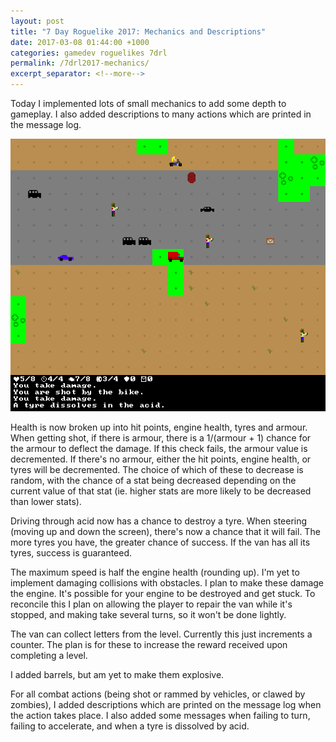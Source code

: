```yaml
---
layout: post
title: "7 Day Roguelike 2017: Mechanics and Descriptions"
date: 2017-03-08 01:44:00 +1000
categories: gamedev roguelikes 7drl
permalink: /7drl2017-mechanics/
excerpt_separator: <!--more-->
---
```


Today I implemented lots of small mechanics to add some depth to gameplay. I
also added descriptions to many actions which are printed in the message log.

![screenshot](/images/7drl2017-mechanics-and-descriptions/screenshot.png)
<!--more-->

Health is now broken up into hit points, engine health, tyres and armour.
When getting shot, if there is armour, there is a 1/(armour + 1) chance for the
armour to deflect the damage. If this check fails, the armour value is
decremented. If there's no armour, either the hit points, engine health, or
tyres will be decremented. The choice of which of these to decrease is random,
with the chance of a stat being decreased depending on the current value of that
stat (ie. higher stats are more likely to be decreased than lower stats).

Driving through acid now has a chance to destroy a tyre. When steering (moving
up and down the screen), there's now a chance that it will fail. The more tyres
you have, the greater chance of success. If the van has all its tyres, success
is guaranteed.

The maximum speed is half the engine health (rounding up).
I'm yet to implement damaging collisions with obstacles. I plan to make these
damage the engine. It's possible for your engine to be destroyed and get stuck.
To reconcile this I plan on allowing the player to repair the van while it's
stopped, and making take several turns, so it won't be done lightly.

The van can collect letters from the level. Currently this just increments a
counter. The plan is for these to increase the reward received upon completing a
level.

I added barrels, but am yet to make them explosive.

For all combat actions (being shot or rammed by vehicles, or clawed by zombies),
I added descriptions which are printed on the message log when the action takes
place. I also added some messages when failing to turn, failing to accelerate,
and when a tyre is dissolved by acid.

